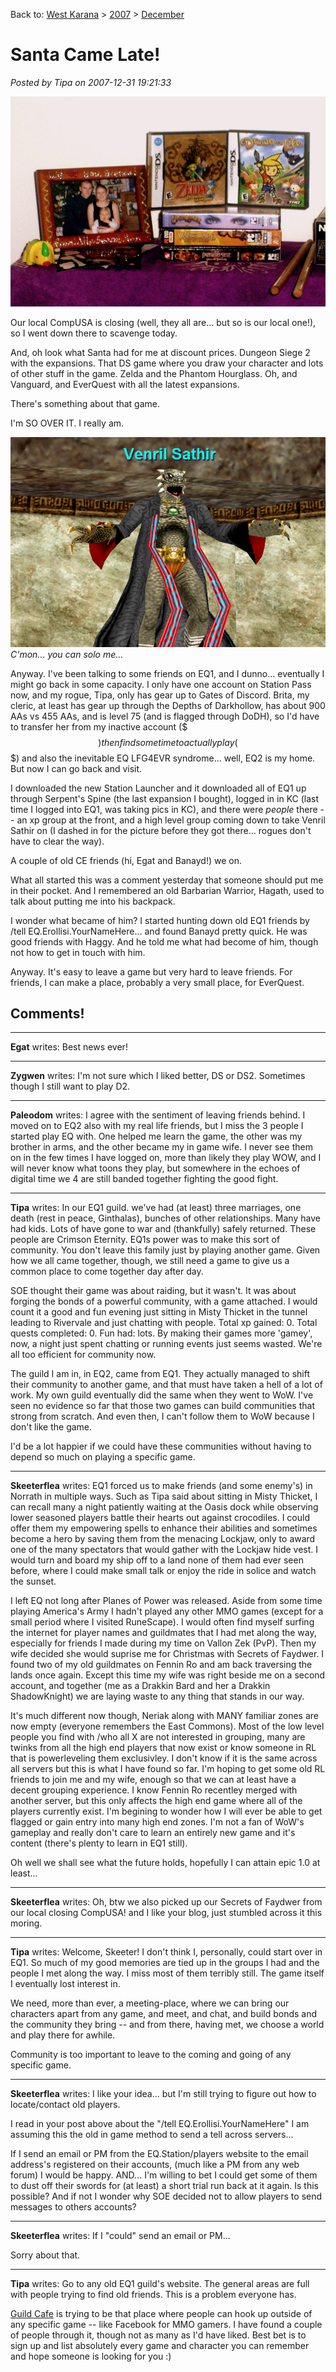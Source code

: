 Back to: [West Karana](/posts/westkarana.md) > [2007](/posts/2007/westkarana.md) > [December](./westkarana.md)
# Santa Came Late!

*Posted by Tipa on 2007-12-31 19:21:33*

![stp60921.JPG](../../../uploads/2007/12/stp60921.JPG)

Our local CompUSA is closing (well, they all are... but so is our local one!), so I went down there to scavenge today. 

And, oh look what Santa had for me at discount prices. Dungeon Siege 2 with the expansions. That DS game where you draw your character and lots of other stuff in the game. Zelda and the Phantom Hourglass. Oh, and Vanguard, and EverQuest with all the latest expansions.

There's something about that game.

I'm SO OVER IT. I really am.

![eqgame-2007-12-31-11-21-43-07.jpg](../../../uploads/2007/12/eqgame-2007-12-31-11-21-43-07.jpg)
*C'mon... you can solo me...*

Anyway. I've been talking to some friends on EQ1, and I dunno... eventually I might go back in some capacity. I only have one account on Station Pass now, and my rogue, Tipa, only has gear up to Gates of Discord. Brita, my cleric, at least has gear up through the Depths of Darkhollow, has about 900 AAs vs 455 AAs, and is level 75 (and is flagged through DoDH), so I'd have to transfer her from my inactive account ($$$) then find some time to actually play ($$$) and also the inevitable EQ LFG4EVR syndrome... well, EQ2 is my home. But now I can go back and visit.

I downloaded the new Station Launcher and it downloaded all of EQ1 up through Serpent's Spine (the last expansion I bought), logged in in KC (last time I logged into EQ1, was taking pics in KC), and there were *people* there -- an xp group at the front, and a high level group coming down to take Venril Sathir on (I dashed in for the picture before they got there... rogues don't have to clear the way).

A couple of old CE friends (hi, Egat and Banayd!) we on.

What all started this was a comment yesterday that someone should put me in their pocket. And I remembered an old Barbarian Warrior, Hagath, used to talk about putting me into his backpack.

I wonder what became of him? I started hunting down old EQ1 friends by /tell EQ.Erollisi.YourNameHere... and found Banayd pretty quick. He was good friends with Haggy. And he told me what had become of him, though not how to get in touch with him.

Anyway. It's easy to leave a game but very hard to leave friends. For friends, I can make a place, probably a very small place, for EverQuest.

## Comments!

---

**Egat** writes: Best news ever!

---

**Zygwen** writes: I'm not sure which I liked better, DS or DS2. Sometimes though I still want to play D2.

---

**Paleodom** writes: I agree with the sentiment of leaving friends behind. I moved on to EQ2 also with my real life friends, but I miss the 3 people I started play EQ with. One helped me learn the game, the other was my brother in arms, and the other became my in game wife. I never see them on in the few times I have logged on, more than likely they play WOW, and I will never know what toons they play, but somewhere in the echoes of digital time we 4 are still banded together fighting the good fight.

---

**Tipa** writes: In our EQ1 guild. we've had (at least) three marriages, one death (rest in peace, Ginthalas), bunches of other relationships. Many have had kids. Lots of have gone to war and (thankfully) safely returned. These people are Crimson Eternity. EQ1s power was to make this sort of community. You don't leave this family just by playing another game. Given how we all came together, though, we still need a game to give us a common place to come together day after day.

SOE thought their game was about raiding, but it wasn't. It was about forging the bonds of a powerful community, with a game attached. I would count it a good and fun evening just sitting in Misty Thicket in the tunnel leading to Rivervale and just chatting with people. Total xp gained: 0. Total quests completed: 0. Fun had: lots. By making their games more 'gamey', now, a night just spent chatting or running events just seems wasted. We're all too efficient for community now.

The guild I am in, in EQ2, came from EQ1. They actually managed to shift their community to another game, and that must have taken a hell of a lot of work. My own guild eventually did the same when they went to WoW. I've seen no evidence so far that those two games can build communities that strong from scratch. And even then, I can't follow them to WoW because I don't like the game.

I'd be a lot happier if we could have these communities without having to depend so much on playing a specific game.

---

**Skeeterflea** writes: EQ1 forced us to make friends (and some enemy's) in Norrath in multiple ways. Such as Tipa said about sitting in Misty Thicket, I can recall many a night patiently waiting at the Oasis dock while observing lower seasoned players battle their hearts out against crocodiles. I could offer them my empowering spells to enhance their abilities and sometimes become a hero by saving them from the menacing Lockjaw, only to award one of the many spectators that would gather with the Lockjaw hide vest. I would turn and board my ship off to a land none of them had ever seen before, where I could make small talk or enjoy the ride in solice and watch the sunset. 

I left EQ not long after Planes of Power was released. Aside from some time playing America's Army I hadn't played any other MMO games (except for a small period where I visited RuneScape). I would often find myself surfing the internet for player names and guildmates that I had met along the way, especially for friends I made during my time on Vallon Zek (PvP). Then my wife decided she would suprise me for Christmas with Secrets of Faydwer. I found two of my old guildmates on Fennin Ro and am back traversing the lands once again. Except this time my wife was right beside me on a second account, and together (me as a Drakkin Bard and her a Drakkin ShadowKnight) we are laying waste to any thing that stands in our way. 

It's much different now though, Neriak along with MANY familiar zones are now empty (everyone remembers the East Commons). Most of the low level people you find with /who all X are not interested in grouping, many are twinks from all the high end players that now exist or know someone in RL that is powerleveling them exclusivley. I don't know if it is the same across all servers but this is what I have found so far. I'm hoping to get some old RL friends to join me and my wife, enough so that we can at least have a decent grouping experience. I know Fennin Ro recentley merged with another server, but this only affects the high end game where all of the players currently exist. I'm begining to wonder how I will ever be able to get flagged or gain entry into many high end zones. I'm not a fan of WoW's gameplay and really don't care to learn an entirely new game and it's content (there's plenty to learn in EQ1 still). 

 Oh well we shall see what the future holds, hopefully I can attain epic 1.0 at least...

---

**Skeeterflea** writes: Oh, btw we also picked up our Secrets of Faydwer from our local closing CompUSA! and I like your blog, just stumbled across it this moring.

---

**Tipa** writes: Welcome, Skeeter! I don't think I, personally, could start over in EQ1. So much of my good memories are tied up in the groups I had and the people I met along the way. I miss most of them terribly still. The game itself I eventually lost interest in.

We need, more than ever, a meeting-place, where we can bring our characters apart from any game, and meet, and chat, and build bonds and the community they bring -- and from there, having met, we choose a world and play there for awhile.

Community is too important to leave to the coming and going of any specific game.

---

**Skeeterflea** writes: I like your idea... but I'm still trying to figure out how to locate/contact old players.

I read in your post above about the "/tell EQ.Erollisi.YourNameHere" I am assuming this the old in game method to send a tell across servers... 

If I send an email or PM from the EQ.Station/players website to the email address's registered on their accounts, (much like a PM from any web forum) I would be happy. AND... I'm willing to bet I could get some of them to dust off their swords for (at least) a short trial run back at it again. Is this possible? And if not I wonder why SOE decided not to allow players to send messages to others accounts?

---

**Skeeterflea** writes: If I "could" send an email or PM...

Sorry about that.

---

**Tipa** writes: Go to any old EQ1 guild's website. The general areas are full with people trying to find old friends. This is a problem everyone has.

[Guild Cafe](http://www.guildcafe.com/) is trying to be that place where people can hook up outside of any specific game -- like Facebook for MMO gamers. I have found a couple of people through it, though not as many as I'd have liked. Best bet is to sign up and list absolutely every game and character you can remember and hope someone is looking for you :)

